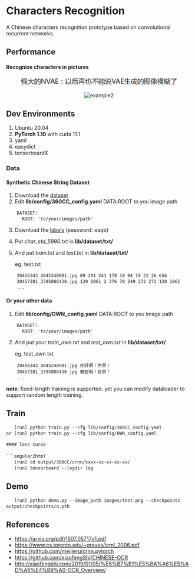 # Characters Recognition

A Chinese characters recognition prototype based on convolutional recurrent networks. 

## Performance

#### Recognize characters in pictures

<p align='center'>
<img src='images/UBGfuF.png' title='example' style='max-width:600px'></img>
</p>




<p align='center'>
<img src='images/v2-
4e6cd0728d9f84eca08e962daf7603c3_720w.png' title='example2' style='max-width:600px'></img>
</p>

## Dev Environments
1. Ubuntu 20.04
2. **PyTorch 1.10** with cuda 11.1 
3. yaml
4. easydict
5. tensorboardX

### Data
#### Synthetic Chinese String Dataset
1. Download the [dataset](https://pan.baidu.com/s/1ufYbnZAZ1q0AlK7yZ08cvQ)
2. Edit **lib/config/360CC_config.yaml** DATA:ROOT to you image path

```angular2html
    DATASET:
      ROOT: 'to/your/images/path'
```

3. Download the [labels](https://pan.baidu.com/s/1oOKFDt7t0Wg6ew2uZUN9xg) (password: eaqb)
4. Put *char_std_5990.txt* in **lib/dataset/txt/**
5. And put *train.txt* and *test.txt* in **lib/dataset/txt/**

    eg. test.txt
```
    20456343_4045240981.jpg 89 201 241 178 19 94 19 22 26 656
    20457281_3395886438.jpg 120 1061 2 376 78 249 272 272 120 1061
    ...
```
#### Or your other data
1. Edit **lib/config/OWN_config.yaml** DATA:ROOT to you image path
```angular2html
    DATASET:
      ROOT: 'to/your/images/path'
```
2. And put your *train_own.txt* and *test_own.txt* in **lib/dataset/txt/**

    eg. test_own.txt
```
    20456343_4045240981.jpg 你好啊！世界！
    20457281_3395886438.jpg 晚安啊！世界！
    ...
``` 
**note**: fixed-length training is supported. yet you can modify dataloader to support random length training.   

## Train
```angular2html
   [run] python train.py --cfg lib/config/360CC_config.yaml
or [run] python train.py --cfg lib/config/OWN_config.yaml
```
```
#### loss curve

```angular2html
   [run] cd output/360CC/crnn/xxxx-xx-xx-xx-xx/
   [run] tensorboard --logdir log
```


## Demo
```angular2html
   [run] python demo.py --image_path images/test.png --checkpoints output/checkpoints/a.pth
```
## References
- https://arxiv.org/pdf/1507.05717v1.pdf
- https://www.cs.toronto.edu/~graves/icml_2006.pdf
- https://github.com/meijieru/crnn.pytorch
- https://github.com/xiaofengShi/CHINESE-OCR
- http://xiaofengshi.com/2019/01/05/%E6%B7%B1%E5%BA%A6%E5%AD%A6%E4%B9%A0-OCR_Overview/
